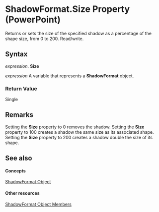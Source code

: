 
# ShadowFormat.Size Property (PowerPoint)

Returns or sets the size of the specified shadow as a percentage of the shape size, from 0 to 200. Read/write.


## Syntax

 _expression_. **Size**

 _expression_ A variable that represents a **ShadowFormat** object.


### Return Value

Single


## Remarks

Setting the  **Size** property to 0 removes the shadow. Setting the **Size** property to 100 creates a shadow the same size as its associated shape. Setting the **Size** property to 200 creates a shadow double the size of its shape.


## See also


#### Concepts


[ShadowFormat Object](0bf08db8-2e44-4fc3-7f48-6017af881f72.md)
#### Other resources


[ShadowFormat Object Members](3cb510e5-e41b-91e8-cd9f-a6bfc032d482.md)
